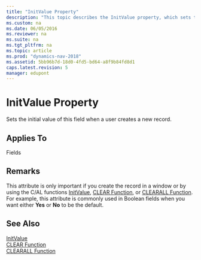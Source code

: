 ```yaml
---
title: "InitValue Property"
description: "This topic describes the InitValue property, which sets the initial value of this field when a user creates a new record."
ms.custom: na
ms.date: 06/05/2016
ms.reviewer: na
ms.suite: na
ms.tgt_pltfrm: na
ms.topic: article
ms.prod: "dynamics-nav-2018"
ms.assetid: 5bb96b7d-18d0-4fd5-bd64-a8f9b84fd8d1
caps.latest.revision: 5
manager: edupont
---
```

# InitValue Property
Sets the initial value of this field when a user creates a new record.  
  
## Applies To  
 Fields  
  
## Remarks  
 This attribute is only important if you create the record in a window or by using the C/AL functions [InitValue](InitValue-Property.md), [CLEAR Function](CLEAR-Function.md), or [CLEARALL Function](CLEARALL-Function.md). For example, this attribute is commonly used in Boolean fields when you want either **Yes** or **No** to be the default.  
  
## See Also  
 [InitValue](InitValue-Property.md)   
 [CLEAR Function](CLEAR-Function.md)   
 [CLEARALL Function](CLEARALL-Function.md)